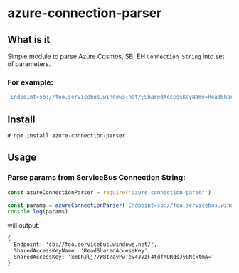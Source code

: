 # azure-connection-parser

## What is it
Simple module to parse Azure Cosmos, SB, EH `Connection String` into set of parameters. 

### For example: 
```js
`Endpoint=sb://foo.servicebus.windows.net/;SharedAccessKeyName=ReadSharedAccessKey;SharedAccessKey=xmbhJlj7/W8t/avPwTev4JVzF4tdfhORdsJy8NcxtmA=`
```

## Install
```
# npm install azure-connection-parser
```

## Usage

### Parse params from ServiceBus Connection String:
```js
const azureConnectionParser = require('azure-connection-parser')

const params = azureConnectionParser('Endpoint=sb://foo.servicebus.windows.net/;SharedAccessKeyName=ReadSharedAccessKey;SharedAccessKey=xmbhJlj7/W8t/avPwTev4JVzF4tdfhORdsJy8NcxtmA=')
console.log(params)
```
will output:
```
{ 
  Endpoint: 'sb://foo.servicebus.windows.net/',
  SharedAccessKeyName: 'ReadSharedAccessKey',
  SharedAccessKey: 'xmbhJlj7/W8t/avPwTev4JVzF4tdfhORdsJy8NcxtmA='
}
```